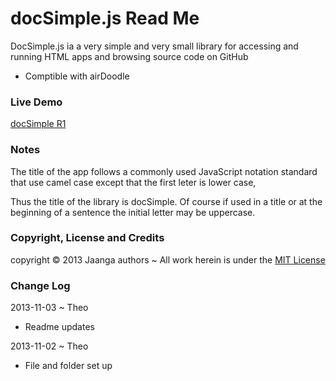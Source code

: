 docSimple.js Read Me
=====================
DocSimple.js ia a very simple and very small library for accessing and running HTML apps and browsing source code on GitHub

* Comptible with airDoodle 

### Live Demo

[docSimple R1](http://jaanga.github.io/libs/ds/doc-simple-prototype.html)

### Notes

The title of the app follows a commonly used JavaScript notation standard that use camel case except that the first leter is lower case,

Thus the title of the library is docSimple. Of course if used in a title or at the beginning of a sentence the initial letter may be uppercase. 

### Copyright, License and Credits
copyright &copy; 2013 Jaanga authors ~ All work herein is under the [MIT License](http://jaanga.github.io/libs/jaanga-copyright-and-mit-license.md)


### Change Log

2013-11-03 ~ Theo

* Readme updates

2013-11-02 ~ Theo

* File and folder set up 
